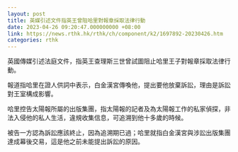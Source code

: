 ```yaml
---
layout: post
title: 英媒引述文件指英王曾阻哈里對報章採取法律行動
date: 2023-04-26 09:20:47.000000000 +08:00
link: https://news.rthk.hk/rthk/ch/component/k2/1697892-20230426.htm
categories: rthk
---
```


英國傳媒引述法庭文件，指英王查理斯三世曾試圖阻止哈里王子對報章採取法律行動。

報道指哈里在證人供詞中表示，白金漢宮傳喚他，提出要他放棄訴訟，理由是訴訟對王室構成影響。

哈里控告太陽報所屬的出版集團，指太陽報的記者及為太陽報工作的私家偵探，非法入侵他的私人生活，違規收集信息，可追溯到他十多歲的時候。

被告一方認為訴訟應該終止，因為追溯期已過；哈里就指白金漢宮與涉訟出版集團達成幕後交易，這是他之前未能提出訴訟的原因。
